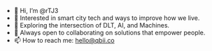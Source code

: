 - 👋 Hi, I’m @rTJ3
- 👀 Interested in smart city tech and ways to improve how we live.
- 🌱 Exploring the intersection of DLT, AI, and Machines.
- 💞️ Always open to collaborating on solutions that empower people.
- 📫 How to reach me: hello@qbii.co

<!---
rTJ3/rTJ3 is a ✨ special ✨ repository because its `README.md` (this file) appears on your GitHub profile.
You can click the Preview link to take a look at your changes.
--->
